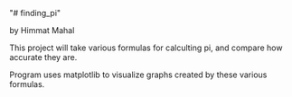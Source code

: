"# finding_pi"

by Himmat Mahal

This project will take various formulas for calculting pi,
and compare how accurate they are.

Program uses matplotlib to visualize graphs created by
these various formulas.
